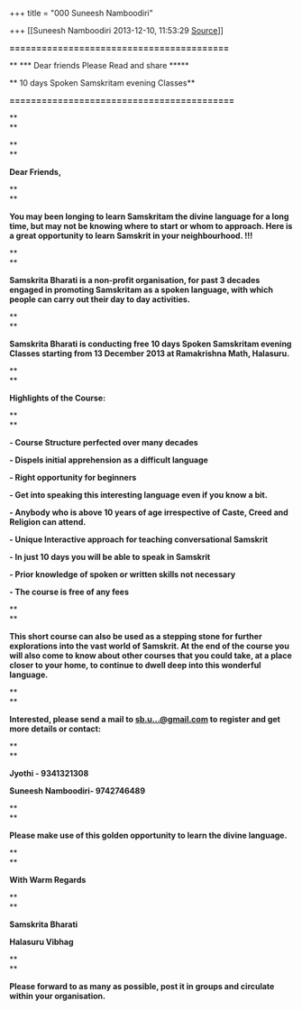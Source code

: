 +++
title = "000 Suneesh Namboodiri"

+++
[[Suneesh Namboodiri	2013-12-10, 11:53:29 [Source](https://groups.google.com/g/samskrita/c/SP5CwOmTsAE)]]



**=========================================**

**      \*\*\* Dear friends Please Read and share \*\*\***

**      10 days Spoken Samskritam evening Classes**

**==========================================**

**  
**

**  
**

**Dear Friends,**

**  
**

**You may been longing to learn Samskritam the divine language for a long time, but may not be knowing where to start or whom to approach. Here is a great opportunity to learn Samskrit in your neighbourhood. !!!**

**  
**

**Samskrita Bharati is a non-profit organisation, for past 3 decades engaged in promoting Samskritam as a spoken language, with which people can carry out their day to day activities.**

**  
**

**Samskrita Bharati is conducting free 10 days Spoken Samskritam evening Classes starting from 13 December 2013 at Ramakrishna Math, Halasuru.**

**  
**

**Highlights of the Course:**

**  
**

**- Course Structure perfected over many decades**

**- Dispels initial apprehension as a difficult language**

**- Right opportunity for beginners**

**- Get into speaking this interesting language even if you know a bit.**

**- Anybody who is above 10 years of age irrespective of Caste, Creed and Religion can attend.**

**- Unique Interactive approach for teaching conversational Samskrit**

**- In just 10 days you will be able to speak in Samskrit**

**- Prior knowledge of spoken or written skills not necessary**

**- The course is free of any fees**

**  
**

**This short course can also be used as a stepping stone for further explorations into the vast world of Samskrit. At the end of the course you will also come to know about other courses that you could take, at a place closer to your home, to continue to dwell deep into this wonderful language.**

**  
**

**Interested, please send a mail to [sb.u...@gmail.com]() to register and get more details or contact:**

**  
**

**Jyothi - 9341321308**

**Suneesh Namboodiri- 9742746489**

**  
**

**Please make use of this golden opportunity to learn the divine language.**

**  
**

**With Warm Regards**

**  
**

**Samskrita Bharati**

**Halasuru Vibhag**

**  
**

**Please forward to as many as possible, post it in groups and circulate within your organisation.**

